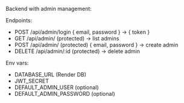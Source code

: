 Backend with admin management:

Endpoints:
- POST /api/admin/login { email, password } -> { token }
- GET /api/admin/ (protected) -> list admins
- POST /api/admin/ (protected) { email, password } -> create admin
- DELETE /api/admin/:id (protected) -> delete admin

Env vars:
- DATABASE_URL (Render DB)
- JWT_SECRET
- DEFAULT_ADMIN_USER (optional)
- DEFAULT_ADMIN_PASSWORD (optional)
